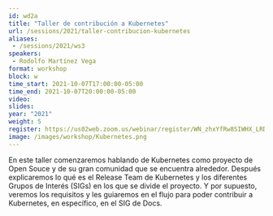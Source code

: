```yaml
---
id: wd2a
title: "Taller de contribución a Kubernetes"
url: /sessions/2021/taller-contribucion-kubernetes
aliases:
 - /sessions/2021/ws3
speakers:
 - Rodolfo Martínez Vega
format: workshop
block: w
time_start: 2021-10-07T17:00:00-05:00
time_end: 2021-10-07T20:00:00-05:00
video:
slides:
year: "2021"
weight: 5
register: https://us02web.zoom.us/webinar/register/WN_zhxYfRw8SIWHX_LRDS2sWA
image: /images/workshop/Kubernetes.png
---
```


En este taller comenzaremos hablando de Kubernetes como proyecto de Open Souce y de su gran comunidad que se encuentra alrededor. Después explicaremos lo qué es el Release Team de Kubernetes y los diferentes Grupos de Interés (SIGs) en los que se divide el proyecto. Y por supuesto, veremos los requisitos y les guiaremos en el flujo para poder contribuir a Kubernetes, en específico, en el SIG de Docs.